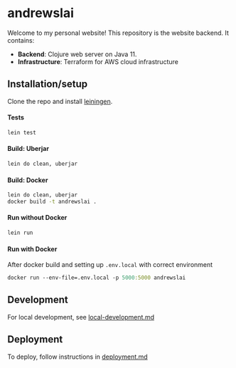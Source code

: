 # andrewslai

Welcome to my personal website! This repository is the website backend. It
contains:

- **Backend**: Clojure web server on Java 11.  
- **Infrastructure**: Terraform for AWS cloud infrastructure  

## Installation/setup
Clone the repo and install [leiningen](https://leiningen.org/).  

#### Tests
```bash
lein test

```

#### Build: Uberjar
```bash
lein do clean, uberjar
```

#### Build: Docker
```bash
lein do clean, uberjar
docker build -t andrewslai .
```

#### Run without Docker
``` clojure
lein run
```

#### Run with Docker
After docker build and setting up `.env.local` with correct environment

``` clojure
docker run --env-file=.env.local -p 5000:5000 andrewslai
```

## Development
For local development, see [local-development.md](./docs/local-development.md)

## Deployment
To deploy, follow instructions in [deployment.md](./docs/deployment.md)
